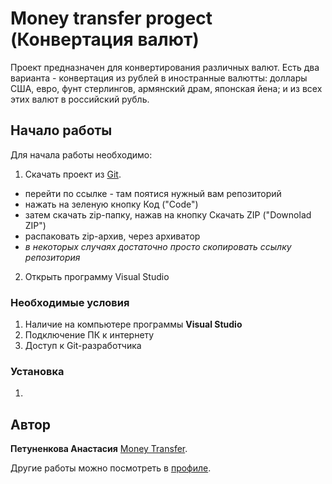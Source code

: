 
# Money transfer progect (Конвертация валют)

Проект предназначен для конвертирования различных валют. Есть два варианта - конвертация из рублей в иностранные валютты: доллары США, евро, фунт стерлингов, армянский драм, японская йена; и из всех этих валют в российский рубль.

## Начало работы

Для начала работы необходимо:
1. Скачать проект из [Git](https://github.com/apetunenkovaa).
* перейти по ссылке - там поятися нужный вам репозиторий
* нажать на зеленую кнопку Код ("Code")
* затем скачать zip-папку, нажав на кнопку Скачать ZIP ("Downolad ZIP")
* распаковать zip-архив, через архиватор
* *в некоторых случаях достаточно просто скопировать ссылку репозитория* 

2. Открыть программу Visual Studio 


### Необходимые условия

1. Наличие на компьютере программы **Visual Studio**
2. Подключение ПК к интернету
3. Доступ к Git-разработчика

### Установка

1. 


## Автор

 **Петуненкова Анастасия** [Money Transfer](https://github.com/apetunenkovaa/money-transfer).

Другие работы можно посмотреть в [профиле](https://github.com/apetunenkovaa).
